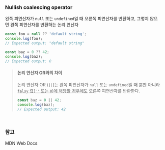 ### Nullish coalescing operator 

왼쪽 피연산자가 `null` 또는 `undefined`일 때 오른쪽 피연산자를 반환하고, 그렇지 않으면 왼쪽 피연산자를 반환하는 논리 연산자 

```ts
const foo = null ?? 'default string';
console.log(foo);
// Expected output: "default string"

const baz = 0 ?? 42;
console.log(baz);
// Expected output: 0
```

> #### 논리 연산자 OR와의 차이
> 논리 연산자 OR (`||`)는 왼쪽 피연산자가 `null` 또는 `undefined`일 때 뿐만 아니라 <ins>`falsy` 값(`''` 또는 `0`)에 해당할 경우에도</ins> 오른쪽 피연산자를 반환한다. 
> ```ts
> const baz = 0 || 42;
> console.log(baz);
> // Expected output: 42
> ```

<br>

### 참고

MDN Web Docs
